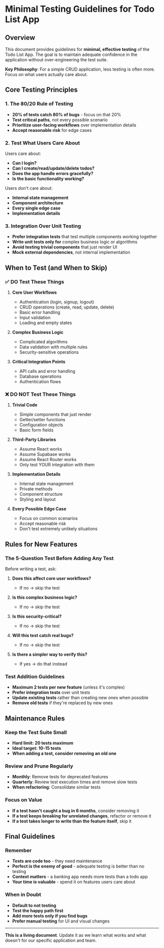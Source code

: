# Minimal Testing Guidelines for Todo List App

## Overview

This document provides guidelines for **minimal, effective testing** of the Todo List App. The goal is to maintain adequate confidence in the application without over-engineering the test suite. 

**Key Philosophy**: For a simple CRUD application, less testing is often more. Focus on what users actually care about.

## Core Testing Principles

### 1. The 80/20 Rule of Testing

- **20% of tests catch 80% of bugs** - focus on that 20%
- **Test critical paths**, not every possible scenario
- **Prioritize user-facing workflows** over implementation details
- **Accept reasonable risk** for edge cases

### 2. Test What Users Care About

Users care about:
- **Can I login?**
- **Can I create/read/update/delete todos?**
- **Does the app handle errors gracefully?**
- **Is the basic functionality working?**

Users don't care about:
- **Internal state management**
- **Component architecture**
- **Every single edge case**
- **Implementation details**

### 3. Integration Over Unit Testing

- **Prefer integration tests** that test multiple components working together
- **Write unit tests only for** complex business logic or algorithms
- **Avoid testing trivial components** that just render UI
- **Mock external dependencies**, not internal implementation

## When to Test (and When to Skip)

### ✅ DO Test These Things

1. **Core User Workflows**
   - Authentication (login, signup, logout)
   - CRUD operations (create, read, update, delete)
   - Basic error handling
   - Input validation
   - Loading and empty states

2. **Complex Business Logic**
   - Complicated algorithms
   - Data validation with multiple rules
   - Security-sensitive operations

3. **Critical Integration Points**
   - API calls and error handling
   - Database operations
   - Authentication flows

### ❌ DO NOT Test These Things

1. **Trivial Code**
   - Simple components that just render
   - Getter/setter functions
   - Configuration objects
   - Basic form fields

2. **Third-Party Libraries**
   - Assume React works
   - Assume Supabase works
   - Assume React Router works
   - Only test YOUR integration with them

3. **Implementation Details**
   - Internal state management
   - Private methods
   - Component structure
   - Styling and layout

4. **Every Possible Edge Case**
   - Focus on common scenarios
   - Accept reasonable risk
   - Don't test extremely unlikely situations

## Rules for New Features

### The 5-Question Test Before Adding Any Test

Before writing a test, ask:

1. **Does this affect core user workflows?**
   - If no → skip the test

2. **Is this complex business logic?**
   - If no → skip the test

3. **Is this security-critical?**
   - If no → skip the test

4. **Will this test catch real bugs?**
   - If no → skip the test

5. **Is there a simpler way to verify this?**
   - If yes → do that instead

### Test Addition Guidelines

- **Maximum 2 tests per new feature** (unless it's complex)
- **Prefer integration tests** over unit tests
- **Update existing tests** rather than creating new ones when possible
- **Remove old tests** if they're replaced by new ones

## Maintenance Rules

### Keep the Test Suite Small

- **Hard limit: 20 tests maximum**
- **Ideal target: 10-15 tests**
- **When adding a test, consider removing an old one**

### Review and Prune Regularly

- **Monthly**: Remove tests for deprecated features
- **Quarterly**: Review test execution times and remove slow tests
- **When refactoring**: Consolidate similar tests

### Focus on Value

- **If a test hasn't caught a bug in 6 months**, consider removing it
- **If a test keeps breaking for unrelated changes**, refactor or remove it
- **If a test takes longer to write than the feature itself**, skip it

## Final Guidelines

### Remember

- **Tests are code too** - they need maintenance
- **Perfect is the enemy of good** - adequate testing is better than no testing
- **Context matters** - a banking app needs more tests than a todo app
- **Your time is valuable** - spend it on features users care about

### When in Doubt

- **Default to not testing**
- **Test the happy path first**
- **Add more tests only if you find bugs**
- **Prefer manual testing** for UI and visual changes

---

**This is a living document**. Update it as we learn what works and what doesn't for our specific application and team.